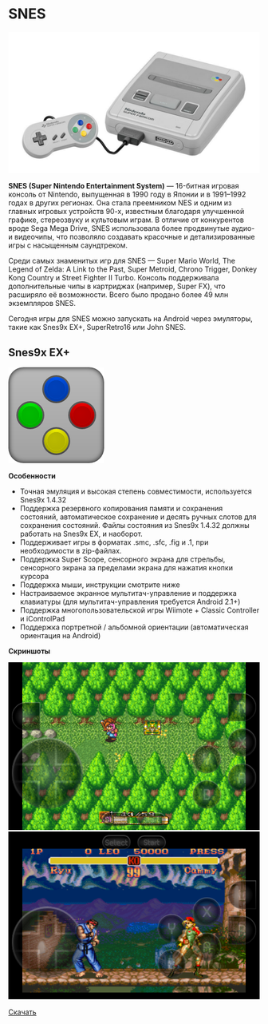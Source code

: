 # SNES

![SNES](../images/snes/snes.jpg)

**SNES (Super Nintendo Entertainment System)** — 16-битная игровая консоль от Nintendo, выпущенная в 1990 году в Японии и в 1991–1992 годах в других регионах. Она стала преемником NES и одним из главных игровых устройств 90-х, известным благодаря улучшенной графике, стереозвуку и культовым играм. В отличие от конкурентов вроде Sega Mega Drive, SNES использовала более продвинутые аудио- и видеочипы, что позволяло создавать красочные и детализированные игры с насыщенным саундтреком.

Среди самых знаменитых игр для SNES — Super Mario World, The Legend of Zelda: A Link to the Past, Super Metroid, Chrono Trigger, Donkey Kong Country и Street Fighter II Turbo. Консоль поддерживала дополнительные чипы в картриджах (например, Super FX), что расширяло её возможности. Всего было продано более 49 млн экземпляров SNES.

Сегодня игры для SNES можно запускать на Android через эмуляторы, такие как Snes9x EX+, SuperRetro16 или John SNES.

## Snes9x EX+

![SNES Emulator](../images/snes/snes9x.png)

**Особенности**

* Точная эмуляция и высокая степень совместимости, используется Snes9x 1.4.32
* Поддержка резервного копирования памяти и сохранения состояний, автоматическое сохранение и десять ручных слотов для сохранения состояний. Файлы состояния из Snes9x 1.4.32 должны работать на Snes9x EX, и наоборот.
* Поддерживает игры в форматах .smc, .sfc, .fig и .1, при необходимости в zip-файлах.
* Поддержка Super Scope, сенсорного экрана для стрельбы, сенсорного экрана за пределами экрана для нажатия кнопки курсора
* Поддержка мыши, инструкции смотрите ниже
* Настраиваемое экранное мультитач-управление и поддержка клавиатуры (для мультитач-управления требуется Android 2.1+)
* Поддержка многопользовательской игры Wiimote + Classic Controller и iControlPad
* Поддержка портретной / альбомной ориентации (автоматическая ориентация на Android)

**Скриншоты**

![SNES Screenshot](../images/snes/snes_emu_screen1.png)
![SNES Screenshot](../images/snes/snes_emu_screen2.png)


[Скачать](https://mobdisc.com/fdl/94848af7-083e-4795-ba31-7885b1c2088f/Snes9x-EX-1.5.59.apk) 